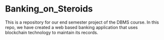 # Banking_on_Steroids
This is a repository for our end semester project of the DBMS course. In this repo, we have created a web based banking application that uses blockchain technology to maintain its records.
